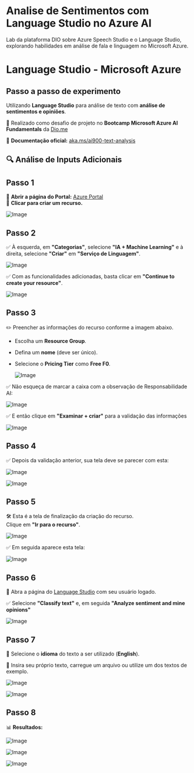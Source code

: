 # Analise de Sentimentos com Language Studio no Azure AI
Lab da plataforma DIO sobre  Azure Speech Studio e o Language Studio, explorando habilidades em análise de fala e linguagem no Microsoft Azure.
# Language Studio - Microsoft Azure  

## Passo a passo de experimento  
Utilizando **Language Studio** para análise de texto com **análise de sentimentos e opiniões**.  

📌 Realizado como desafio de projeto no **Bootcamp Microsoft Azure AI Fundamentals** da [Dio.me](https://www.dio.me)  

📄 **Documentação oficial:** [aka.ms/ai900-text-analysis](https://aka.ms/ai900-text-analysis)  

## 🔍 Análise de Inputs Adicionais  

## Passo 1  
🔹 **Abrir a página do Portal:** [Azure Portal](https://portal.azure.com/#home)  
🔹 **Clicar para criar um recurso.**  

![Image](https://github.com/user-attachments/assets/693629c4-cb13-431f-bbe2-a821af2c469c)

## Passo 2  
✅ À esquerda, em **"Categorias"**, selecione **"IA + Machine Learning"** e à direita, selecione **"Criar"** em **"Serviço de Linguagem"**.  

![Image](https://github.com/user-attachments/assets/de330fed-e1b0-4953-a187-a3be306759e9)

✅ Com as funcionalidades adicionadas, basta clicar em **"Continue to create your resource"**.  

![Image](https://github.com/user-attachments/assets/e71028e2-396b-4fb3-b78e-8fbdcef80514)

## Passo 3  
✏️ Preencher as informações do recurso conforme a imagem abaixo.  
- Escolha um **Resource Group**.  
- Defina um **nome** (deve ser único).  
- Selecione o **Pricing Tier** como **Free F0**.

  ![Image](https://github.com/user-attachments/assets/a0d55077-7cf7-4dc6-8567-91ee8367c2fb)

✅ Não esqueça de marcar a caixa com a observação de Responsabilidade AI:

![Image](https://github.com/user-attachments/assets/32f0b207-d578-4e7b-a008-9bf0574e507b)

✅ E então clique em **"Examinar + criar"** para a validação das informações

![Image](https://github.com/user-attachments/assets/161847fe-e9aa-454a-adb8-4a9bd10ffcf8)

## Passo 4  
✅ Depois da validação anterior, sua tela deve se parecer com esta: 

![Image](https://github.com/user-attachments/assets/5588c116-04ed-4a79-a1ff-412fe05d41c4)

![Image](https://github.com/user-attachments/assets/0e8b70a4-c616-4373-b437-5d35389be85e)

## Passo 5  
🛠️ Esta é a tela de finalização da criação do recurso.  
Clique em **"Ir para o recurso"**.  

![Image](https://github.com/user-attachments/assets/74820223-351f-4b16-990a-08260e6e9ccc)

✅ Em seguida aparece esta tela:

![Image](https://github.com/user-attachments/assets/f3b49847-d3e6-4fd3-bdf5-b7b69bee2140)

## Passo 6  
🔗 Abra a página do [Language Studio](https://language.cognitive.azure.com/) com seu usuário logado. 

✅ Selecione **"Classify text"** e, em seguida **"Analyze sentiment and mine opinions"**

![Image](https://github.com/user-attachments/assets/aecf66f0-bf2a-46fe-b4c7-14232f1e1a5c)

## Passo 7  
📝 Selecione o **idioma** do texto a ser utilizado (**English**).  

📌 Insira seu próprio texto, carregue um arquivo ou utilize um dos textos de exemplo.  

![Image](https://github.com/user-attachments/assets/a1f2dc7d-345e-4f4a-b6fc-bc9b93ae56fb)

![Image](https://github.com/user-attachments/assets/45e03bec-65f1-4c2e-a9f5-2821695ad589)

## Passo 8  
📊 **Resultados:**

![Image](https://github.com/user-attachments/assets/9fc424bb-36d2-4d66-b89e-1fbe83142530)

![Image](https://github.com/user-attachments/assets/6c9e7953-83db-44a3-aec7-274b5f50b5d7)

![Image](https://github.com/user-attachments/assets/9ea16c91-6e41-471d-95a4-8b2e23996e31)








